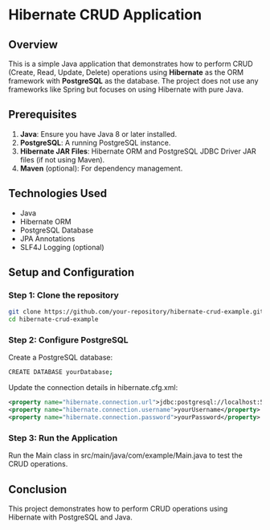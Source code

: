 # Hibernate CRUD Application

## Overview

This is a simple Java application that demonstrates how to perform CRUD (Create, Read, Update, Delete) operations using **Hibernate** as the ORM framework with **PostgreSQL** as the database. The project does not use any frameworks like Spring but focuses on using Hibernate with pure Java.

## Prerequisites

1. **Java**: Ensure you have Java 8 or later installed.
2. **PostgreSQL**: A running PostgreSQL instance.
3. **Hibernate JAR Files**: Hibernate ORM and PostgreSQL JDBC Driver JAR files (if not using Maven).
4. **Maven** (optional): For dependency management.

## Technologies Used

- Java
- Hibernate ORM
- PostgreSQL Database
- JPA Annotations
- SLF4J Logging (optional)

## Setup and Configuration

### Step 1: Clone the repository

```bash
git clone https://github.com/your-repository/hibernate-crud-example.git
cd hibernate-crud-example
```
### Step 2: Configure PostgreSQL
Create a PostgreSQL database:
```bash
CREATE DATABASE yourDatabase;
```

Update the connection details in hibernate.cfg.xml:

```xml
<property name="hibernate.connection.url">jdbc:postgresql://localhost:5432/yourDatabase</property>
<property name="hibernate.connection.username">yourUsername</property>
<property name="hibernate.connection.password">yourPassword</property>
```

### Step 3: Run the Application
Run the Main class in src/main/java/com/example/Main.java to test the CRUD operations.

## Conclusion

This project demonstrates how to perform CRUD operations using Hibernate with PostgreSQL and Java.
